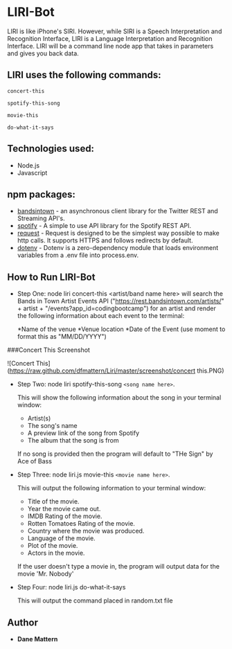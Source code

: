 # LIRI-Bot
LIRI is like iPhone's SIRI. However, while SIRI is a Speech Interpretation and Recognition Interface, LIRI is a Language Interpretation and Recognition Interface. LIRI will be a command line node app that takes in parameters and gives you back data.

## LIRI uses the following commands:
```
concert-this
```
```
spotify-this-song
```
```
movie-this
```
```
do-what-it-says
```

## Technologies used:

* Node.js
* Javascript

## npm packages: 
* [bandsintown](https://www.npmjs.com/package/twitter) - an asynchronous client library for the Twitter REST and Streaming API's.
* [spotify](https://www.npmjs.com/package/node-spotify-api) - A simple to use API library for the Spotify REST API.
* [request](https://www.npmjs.com/package/request) - Request is designed to be the simplest way possible to make http calls. It supports HTTPS and follows redirects by default.
* [dotenv](https://www.npmjs.com/package/dotenv) - Dotenv is a zero-dependency module that loads environment variables from a .env file into process.env.

## How to Run LIRI-Bot

* Step One: node liri concert-this <artist/band name here>  will search the Bands in Town Artist Events API ("https://rest.bandsintown.com/artists/" + artist + "/events?app_id=codingbootcamp") for an artist and render the following information about each event to the terminal:

	*Name of the venue
	*Venue location
	*Date of the Event (use moment to format this as "MM/DD/YYYY")
	
###Concert This Screenshot
	
![Concert This](https://raw.github.com/dfmattern/Liri/master/screenshot/concert this.PNG)

* Step Two: node liri spotify-this-song ```<song name here>```.
	
	This will show the following information about the song in your terminal window: 
	* Artist(s) 
	* The song's name 
	* A preview link of the song from Spotify 
	* The album that the song is from

	If no song is provided then the program will default to
	"THe Sign" by Ace of Bass

* Step Three: node liri.js movie-this ```<movie name here>```.
	
	This will output the following information to your terminal window:
	 * Title of the movie.
 	 * Year the movie came out.
 	 * IMDB Rating of the movie.
 	 * Rotten Tomatoes Rating of the movie.
 	 * Country where the movie was produced.
 	 * Language of the movie.
 	 * Plot of the movie.
 	 * Actors in the movie.
	
	If the user doesn't type a movie in, the program will output data for the movie 'Mr. Nobody'

* Step Four: node liri.js do-what-it-says

	This will output the command placed in random.txt file

## Author
* **Dane Mattern** 

